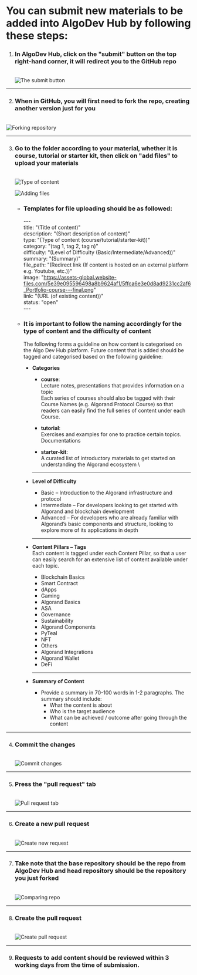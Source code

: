 # You can submit new materials to be added into AlgoDev Hub by following these steps:

1. ### In AlgoDev Hub, click on the **"submit"** button on the top right-hand corner, it will redirect you to the GitHub repo
    \
    ![The submit button](asset/submit-button.png)

---
2. ### When in GitHub, you will first need to fork the repo, creating another version just for you
\
    ![Forking repository](asset/forking-repo.png)

---
3. ### Go to the folder according to your material, whether it is course, tutorial or starter kit, then click on **"add files"** to upload your materials 
    \
    ![Type of content](asset/content-type.png)
    
    ![Adding files](asset/add-file.png)
   
   
    - ### Templates for file uploading should be as followed:
         \---\
         title: "(Title of content)" \
         description: "(Short description of content)" \
         type: "(Type of content (course/tutorial/starter-kit))" \
         category: "(tag 1, tag 2, tag n)" \
         difficulty: "(Level of Difficulty (Basic/Intermediate/Advanced))" \
         summary: "(Summary)" \
         file_path: "(Redirect link (If content is hosted on an external platform e.g. Youtube, etc.))" \
         image: "https://assets-global.website-files.com/5e39e095596498a8b9624af1/5ffca6e3e0d8ad9231cc2af6_Portfolio-course---final.png" \
         link: "(URL (of existing content))"\
         status: "open"\
         \---
     
    - ### **It is important to follow the naming accordingly for the type of content and the difficulty of content**
    
        The following forms a guideline on how content is categorised on the Algo Dev Hub platform. Future content that is added should be tagged and categorised based on the following guideline: 

        - **Categories**

            - **course**:\
                Lecture notes, presentations that provides information on a topic\
                Each series of courses should also be tagged with their Course Names (e.g. Algorand Protocol Course) so that readers can easily find the full series of content under each Course.  

            - **tutorial**:\
                Exercises and examples for one to practice certain topics.\
                Documentations  

            - **starter-kit**:\
                A curated list of introductory materials to get started on understanding the Algorand ecosystem \ 
            ---
 
        - **Level of Difficulty**
            - Basic – Introduction to the Algorand infrastructure and protocol 
            - Intermediate – For developers looking to get started with Algorand and blockchain development 
            - Advanced – For developers who are already familiar with Algorand’s basic components and structure, looking to explore more of its applications in depth 
            ---
 

        - **Content Pillars – Tags**\
            Each content is tagged under each Content Pillar, so that a user can easily search for an extensive list of content available under each topic.  
            - Blockchain Basics 
            - Smart Contract 
            - dApps 
            - Gaming 
            - Algorand Basics 
            - ASA 
            - Governance 
            - Sustainability 
            - Algorand Components 
            - PyTeal 
            - NFT 
            - Others 
            - Algorand Integrations 
            - Algorand Wallet 
            - DeFi 
            ---
        

        - **Summary of Content** 

            - Provide a summary in 70-100 words in 1-2 paragraphs. The summary should include:  
                - What the content is about  
                - Who is the target audience 
                - What can be achieved / outcome after going through the content 
                
---
4. ### Commit the changes
    \
    ![Commit changes](asset/commit-changes.png)

---
5. ### Press the **"pull request"** tab
    \
    ![Pull request tab](asset/pull-request.png)
    
---
6. ### Create a new pull request
    \
    ![Create new request](asset/create-new-request.png)

---
7. ### Take note that the base repository should be the repo from AlgoDev Hub and head repository should be the repository you just forked
    \
    ![Comparing repo](asset/comparing.png)

---
8. ### Create the pull request
    \
    ![Create pull request](asset/create-request.png)

---
9. ### Requests to add content should be reviewed within 3 working days from the time of submission. 


